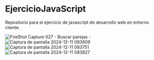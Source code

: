 # EjercicioJavaScript
Repositorio para el ejercicio de javascript de desarrollo web en entorno cliente.

![FireShot Capture 027 - Buscar parejas - ](https://github.com/user-attachments/assets/c80beebc-10e6-4cc8-a5ab-6b21a999d6ba)
![Captura de pantalla 2024-12-11 083809](https://github.com/user-attachments/assets/07d20dd3-b4e4-472b-a665-a64c89abbbc4)
![Captura de pantalla 2024-12-11 083751](https://github.com/user-attachments/assets/ff24f18e-93c7-40a9-a329-4ae2078cd580)
![Captura de pantalla 2024-12-11 083827](https://github.com/user-attachments/assets/dd1fceab-c5bd-489c-9dc2-0c2da980c1eb)
